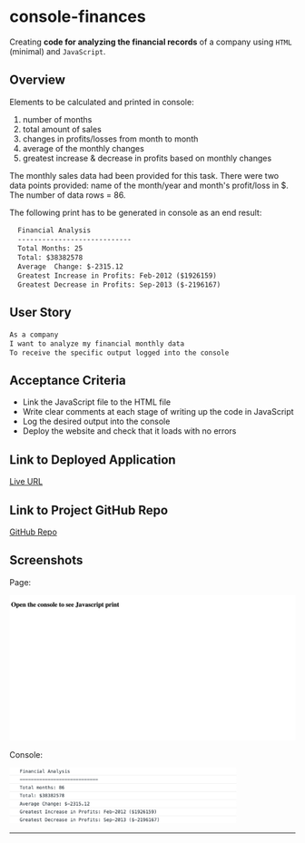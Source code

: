 # console-finances

Creating **code for analyzing the financial records** of a company using `HTML` (minimal) and `JavaScript`.

## Overview

Elements to be calculated and printed in console:

1. number of months
2. total amount of sales
3. changes in profits/losses from month to month
4. average of the monthly changes
5. greatest increase & decrease in profits based on monthly changes

The monthly sales data had been provided for this task. There were two data points provided: name of the month/year and month's profit/loss in $. The number of data rows = 86.

The following print has to be generated in console as an end result:

```text
  Financial Analysis
  ----------------------------
  Total Months: 25
  Total: $38382578
  Average  Change: $-2315.12
  Greatest Increase in Profits: Feb-2012 ($1926159)
  Greatest Decrease in Profits: Sep-2013 ($-2196167)
```

## User Story

```
As a company
I want to analyze my financial monthly data
To receive the specific output logged into the console
```

## Acceptance Criteria

- Link the JavaScript file to the HTML file
- Write clear comments at each stage of writing up the code in JavaScript
- Log the desired output into the console
- Deploy the website and check that it loads with no errors

## Link to Deployed Application

[Live URL](https://ladycosy.github.io/console-finances/)

## Link to Project GitHub Repo

[GitHub Repo](https://github.com/ladycosy/console-finances.git)

## Screenshots
Page:

<img src="https://github.com/ladycosy/console-finances/blob/main/images/page-screenshot.png" alt="page screenshot" width="600"/>

Console:

<img src="https://github.com/ladycosy/console-finances/blob/main/images/console-print.png" alt="page screenshot" width="400"/>

---
